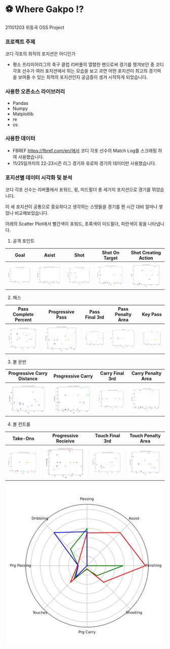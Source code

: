 # :soccer: Where Gakpo ⁉
21101203 위동국 OSS Project

### 프로젝트 주제
코디 각포의 최적의 포지션은 어디인가
* 평소 프리미어리그의 축구 클럽 리버풀의 열렬한 팬으로써 경기를 챙겨보던 중 코디 각포 선수가 여러 포지션에서 뛰는 모습을 보고 과연 어떤 포지션이 최고의 경기력을 보여줄 수 있는 최적의 포지션인지 궁금증이 생겨 시작하게 되었습니다.

### 사용한 오픈소스 라이브러리
* Pandas
* Numpy
* Matplotlib
* re
* os

### 사용한 데이터
* FBREF https://fbref.com/en/에서 코디 각포 선수의 Match Log를 스크래핑 하여 사용했습니다.
* 11/25일까지의 22-23시즌 리그 경기와 유로파 경기의 데이터만 사용했습니다.

### 포지션별 데이터 시각화 및 분석
코디 각포 선수는 리버풀에서 포워드, 윙, 미드필더 총 세가지 포지션으로 경기를 뛰었습니다.

이 세 포지션이 공통으로 중요하다고 생각하는 스텟들을 경기를 뛴 시간 대비 얼마나 쌓았나 비교해보았습니다.

아래의 Scatter Plot에서 빨간색이 포워드, 초록색이 미드필더, 파란색이 윙을 나타냅니다.

1. 공격 포인트

|Goal|Asist|Shot|Shot On Target|Shot Creating Action|
|---|---|---|---|---|
|![Position Scatter](VS_Position/img/Performance%20Gls&Min.png)|![Position Scatter](VS_Position/img/Performance%20Ast&Min.png)|![Position Scatter](VS_Position/img/Performance%20Sh&Min.png)|![Position Scatter](VS_Position/img/Performance%20SoT&Min.png)|![Position Scatter](VS_Position/img/SCA%20SCA&Min.png)|


2. 패스

|Pass Complete Percent|Progressive Pass|Pass Final 3rd|Pass Penalty Area|Key Pass|
|---|---|---|---|---|
|![Position Scatter](VS_Position/img/Passes%20Cmp%25&Min.png)|![Position Scatter](VS_Position/img/Passes%20PrgP&Min.png)|![Position Scatter](VS_Position/img/Passes%20Fin%203rd&Min.png)|![Position Scatter](VS_Position/img/PPA&Min.png)|![Position Scatter](VS_Position/img/KP&Min.png)|

3. 볼 운반

|Progressive Carry Distance|Progressive Carry|Carry Final 3rd|Carry Penalty Area|
|---|---|---|---|
|![Position Scatter](VS_Position/img/Carries%20PrgDist&Min.png)|![Position Scatter](VS_Position/img/Carries%20PrgC&Min.png)|![Position Scatter](VS_Position/img/Carries%20Fin%203rd&Min.png)|![Position Scatter](VS_Position/img/Carries%20CPA&Min.png)|

4. 볼 컨트롤

|Take-Ons|Progressive Recieive|Touch Final 3rd|Touch Penalty Area|
|---|---|---|---|
|![Position Scatter](VS_Position/img/Take-Ons%20Succ&Min.png)|![Position Scatter](VS_Position/img/Receiving%20PrgR&Min.png)|![Position Scatter](VS_Position/img/Touches%20Att%203rd&Min.png)|![Position Scatter](VS_Position/img/Touches%20Att%20Pen&Min.png)|





![Position Radar](VS_Position/img/vs_pos_radar.png)

